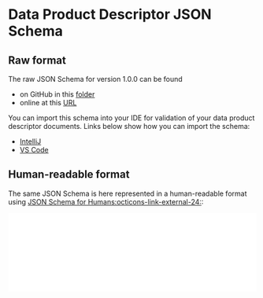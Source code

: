 # Data Product Descriptor JSON Schema

## Raw format
The raw JSON Schema for version 1.0.0 can be found 

* on GitHub in this [folder](https://github.com/opendatamesh-initiative/odm-specification-dpdescriptor/tree/main/schemas/v1.0.0)
* online at this [URL](./schema.json)

You can import this schema into your IDE for validation of your data product descriptor documents. Links below show how you can import the schema:

* [IntelliJ](https://www.jetbrains.com/help/idea/json.html#ws_json_schema_add_custom)
* [VS Code](https://code.visualstudio.com/docs/languages/json#_json-schemas-and-settings)

## Human-readable format

The same JSON Schema is here represented in a human-readable format using <a href="https://coveooss.github.io/json-schema-for-humans" target="_blank">JSON Schema for Humans:octicons-link-external-24:</a>:

<div style="background-color: white;padding: 1%;">
  <iframe width=100% onload="this.style.height=(this.contentWindow.document.body.scrollHeight+20)+'px';" frameBorder="0" src="../html/schema.html"></iframe>
</div>